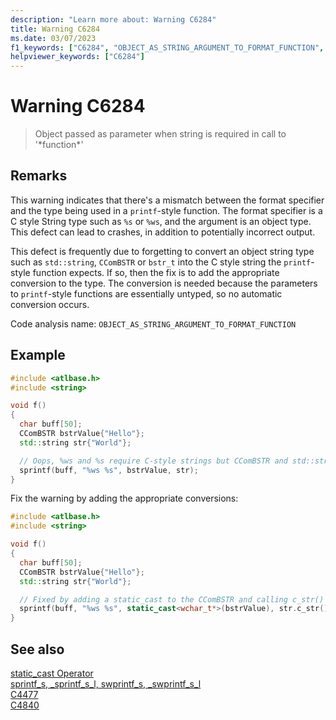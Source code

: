 ```yaml
---
description: "Learn more about: Warning C6284"
title: Warning C6284
ms.date: 03/07/2023
f1_keywords: ["C6284", "OBJECT_AS_STRING_ARGUMENT_TO_FORMAT_FUNCTION", "__WARNING_OBJECT_AS_STRING_ARGUMENT_TO_FORMAT_FUNCTION"]
helpviewer_keywords: ["C6284"]
---
```

# Warning C6284

> Object passed as parameter when string is required in call to '*function\*'

## Remarks

This warning indicates that there's a mismatch between the format specifier and the type being used in a `printf`-style function.  The format specifier is a C style String type such as `%s` or `%ws`, and the argument is an object type. This defect can lead to crashes, in addition to potentially incorrect output.

This defect is frequently due to forgetting to convert an object string type such as `std::string`, `CComBSTR` or `bstr_t` into the C style string the `printf`-style function expects.  If so, then the fix is to add the appropriate conversion to the type. The conversion is needed because the parameters to `printf`-style functions are essentially untyped, so no automatic conversion occurs.

Code analysis name: `OBJECT_AS_STRING_ARGUMENT_TO_FORMAT_FUNCTION`

## Example

```cpp
#include <atlbase.h>
#include <string>

void f()
{
  char buff[50];
  CComBSTR bstrValue{"Hello"};
  std::string str{"World"};

  // Oops, %ws and %s require C-style strings but CComBSTR and std::strings are being passed instead
  sprintf(buff, "%ws %s", bstrValue, str);
}
```

Fix the warning by adding the appropriate conversions:

```cpp
#include <atlbase.h>
#include <string>

void f()
{
  char buff[50];
  CComBSTR bstrValue{"Hello"};
  std::string str{"World"};

  // Fixed by adding a static_cast to the CComBSTR and calling c_str() on the std::string
  sprintf(buff, "%ws %s", static_cast<wchar_t*>(bstrValue), str.c_str());
}
```

## See also

[static_cast Operator](../cpp/static-cast-operator.md)\
[sprintf_s, _sprintf_s_l, swprintf_s, _swprintf_s_l](../c-runtime-library/reference/sprintf-s-sprintf-s-l-swprintf-s-swprintf-s-l.md)\
[C4477](../error-messages/compiler-warnings/C4477.md)\
[C4840](../error-messages/compiler-warnings/C4840.md)
